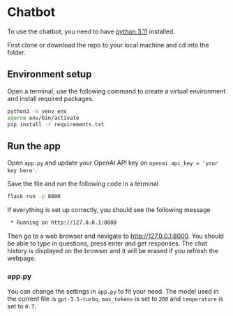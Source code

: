 # Chatbot
To use the chatbot, you need to have [python 3.11](https://www.python.org/downloads/) installed.

First clone or download the repo to your local machine and cd into the folder.

## Environment setup
Open a terminal, use the following command to create a virtual environment and install required packages.

```bash
python3 -m venv env
source env/bin/activate
pip install -r requirements.txt
```
## Run the app
Open `app.py` and update your OpenAI API key on
`openai.api_key = 'your key here'`.

Save the file and run the following code in a terminal
```bash
flask run -p 8000
```
If everything is set up correctly, you should see the following message
```bash
 * Running on http://127.0.0.1:8000
```
Then go to a web browser and nevigate to http://127.0.0.1:8000. You should be able to type in questions, press enter and get responses.
The chat history is displayed on the browser and it will be erased if you refresh the webpage.

### app.py
You can change the settings in `app.py` to fit your need.
The model used in the current file is `gpt-3.5-turbo`, `max_tokens` is set to `200` and `temperature` is set to `0.7`.


